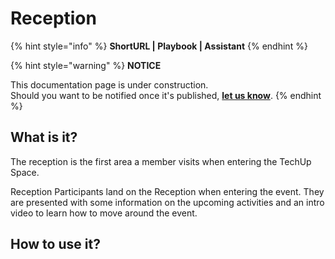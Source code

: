# Reception

{% hint style="info" %}
**ShortURL | Playbook | Assistant**
{% endhint %}



{% hint style="warning" %}
**NOTICE**

This documentation page is under construction.\
Should you want to be notified once it's published, [**let us know**](https://tiof.click/TIOFTarianUpdatesService).
{% endhint %}

## What is it?

The reception is the first area a member visits when entering the TechUp Space.

Reception Participants land on the Reception when entering the event. They are presented with some information on the upcoming activities and an intro video to learn how to move around the event.



## How to use it?

